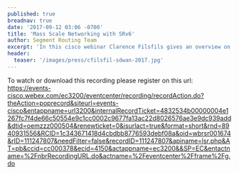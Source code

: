 ```yaml
---
published: true
breadnav: true
date: '2017-09-12 03:06 -0700'
title: 'Mass Scale Networking with SRv6'
author: Segment Routing Team
excerpt: 'In this cisco webinar Clarence Filsfils gives an overview on how Segment Routing for IPv6 helps Mass Scale Networking.'
header:
  teaser: '/images/press/cfilsfil-sdwan-2017.jpg'
---    
```

To watch or download this recording please register on this url:
https://events-cisco.webex.com/ec3200/eventcenter/recording/recordAction.do?theAction=poprecord&siteurl=events-cisco&entappname=url3200&internalRecordTicket=4832534b00000004e1267fc7f4de66c50554e9c1cc0002c9677fa13ac22d8026576ae3e9dc939add&dtid=oemzzz000504&renewticket=0&isurlact=true&format=short&rnd=8940931556&RCID=1c343671418d4cbdbb8776593debf08a&oid=wbrsr001674&rID=111247807&needFilter=false&recordID=111247807&apiname=lsr.php&AT=pb&ccid=cc000378&ecid=4150&actappname=ec3200&&SP=EC&entactname=%2FnbrRecordingURL.do&actname=%2Feventcenter%2Fframe%2Fg.do
